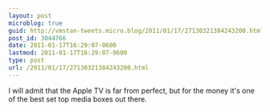 ```yaml
---
layout: post
microblog: true
guid: http://vmstan-tweets.micro.blog/2011/01/17/27130321384243200.html
post_id: 3044766
date: 2011-01-17T16:29:07-0600
lastmod: 2011-01-17T16:29:07-0600
type: post
url: /2011/01/17/27130321384243200.html
---
```

I will admit that the Apple TV is far from perfect, but for the money it's one of the best set top media boxes out there.

